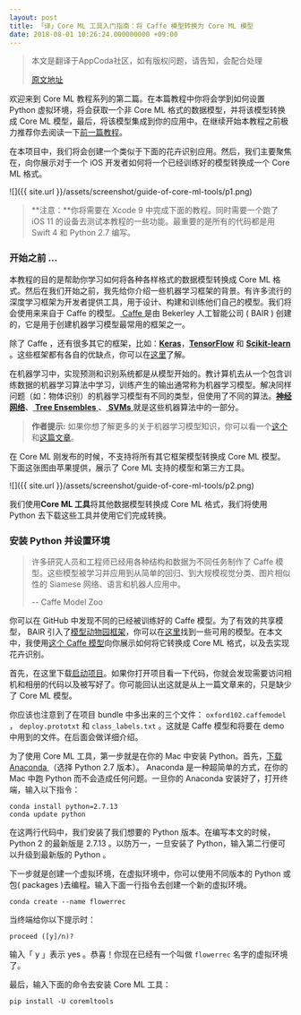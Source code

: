 ```yaml
---
layout: post
title: 「译」Core ML 工具入门指南：将 Caffe 模型转换为 Core ML 模型 
date: 2018-08-01 10:26:24.000000000 +09:00
---
```


> 本文是翻译于AppCoda社区，如有版权问题，请告知，会配合处理
> 
>  [原文地址](https://www.appcoda.com/core-ml-tools-conversion/)

欢迎来到 Core ML 教程系列的第二篇。在本篇教程中你将会学到如何设置 Python 虚拟环境，将会获取一个非 Core ML 格式的数据模型，并将该模型转换成 Core ML 模型，最后，将该模型集成到你的应用中。在继续开始本教程之前极力推荐你去阅读一下[前一篇教程](https://emptywalker.github.io/2018/07/introduction-core-ml/)。

在本项目中，我们将会创建一个类似于下面的花卉识别应用。然后，我们主要聚焦在，向你展示对于一个 iOS 开发者如何将一个已经训练好的模型转换成一个 Core ML 格式。

![]({{  site.url  }}/assets/screenshot/guide-of-core-ml-tools/p1.png)

> **注意：**你将需要在 Xcode 9 中完成下面的教程。同时需要一个跑了 iOS 11 的设备去测试本教程的一些功能。最重要的是所有的代码都是用 Swift 4 和 Python 2.7 编写。


### 开始之前 ...
本教程的目的是帮助你学习如何将各种各样格式的数据模型转换成 Core ML 格式。然后在我们开始之前，我先给你介绍一些机器学习框架的背景。有许多流行的深度学习框架为开发者提供工具，用于设计、构建和训练他们自己的模型。我们将会使用来来自于 Caffe 的模型。[ Caffe ](http://caffe.berkeleyvision.org/)是由 Bekerley 人工智能公司 ( BAIR ) 创建的，它是用于创建机器学习模型最常用的框架之一。

除了 Caffe ，还有很多其它的框架，比如：[**Keras**](https://keras.io/)，[**TensorFlow**](https://www.tensorflow.org/) 和 [**Scikit-learn**](http://scikit-learn.org/) 。这些框架都有各自的优缺点，你可以在[这里](https://www.quora.com/Which-neural-network-framework-is-the-best-Keras-Torch-or-Caffe)了解。

在机器学习中，实现预测和识别系统都是从模型开始的。教计算机去从一个包含训练数据的机器学习算法中学习，训练产生的输出通常称为机器学习模型。解决同样问题（如：物体识别）的机器学习模型有不同的类型，但使用了不同的算法。[**神经网络**](https://en.wikipedia.org/wiki/Artificial_neural_network)、[ **Tree Ensembles** ](https://en.wikipedia.org/wiki/Ensemble_learning)、[ **SVMs** ](https://en.wikipedia.org/wiki/Support_vector_machine)就是这些机器算法中的一部分。

> **作者提示:** 如果你想了解更多的关于机器学习模型知识，你可以看一个[这个](https://medium.com/safegraph/a-non-technical-introduction-to-machine-learning-b49fce202ae8)和[这篇文章](https://dzone.com/articles/introduction-6-machine)。

在 Core ML 刚发布的时候，不支持将所有其它框架模型转换成 Core ML 模型。下面这张图由苹果提供，展示了 Core ML 支持的模型和第三方工具。

![]({{  site.url  }}/assets/screenshot/guide-of-core-ml-tools/p2.png)

我们使用**Core ML 工具**将其他数据模型转换成 Core ML 格式，我们将使用 Python 去下载这些工具并使用它们完成转换。

### 安装 Python 并设置环境

> 许多研究人员和工程师已经用各种结构和数据为不同任务制作了 Caffe 模型。这些模型被学习并应用到从简单的回归、到大规模视觉分类、图片相似性的 Siamese 网络、语言和机器人应用中。
> 
>  -- Caffe Model Zoo

你可以在 GitHub 中发现不同的已经被训练好的 Caffe 模型。为了有效的共享模型， BAIR 引入了[模型动物园框架](http://caffe.berkeleyvision.org/model_zoo.html)，你可以在[这里](https://github.com/BVLC/caffe/wiki/Model-Zoo)找到一些可用的模型。在本文中，我使用[这个 Caffe 模型](https://gist.github.com/jimgoo/0179e52305ca768a601f)向你展示如何将它转换成 Core ML 格式，以及去实现花卉识别。

首先，在这里下载[启动项目](https://www.dropbox.com/s/gtabr24p8iit22y/CoreMLDemoStarter.zip?dl=0)。如果你打开项目看一下代码，你就会发现需要访问相机和相册的代码以及被写好了。你可能回认出这就是从上一篇文章来的，只是缺少了 Core ML 模型。

你应该也注意到了在项目 bundle 中多出来的三个文件： `oxford102.caffemodel` ， `deploy.prototxt` 和 `class_labels.txt` 。这就是 Caffe 模型和将要在 demo 中用到的文件。在后面会做详细介绍。

为了使用 Core ML 工具，第一步就是在你的 Mac 中安装 Python。首先，[下载 Anaconda ](https://www.continuum.io/downloads)（选择 Python 2.7 版本）。 Anaconda 是一种超简单的方式，在你的 Mac 中跑 Python 而不会造成任何问题。一旦你的 Anaconda 安装好了，打开终端，输入以下指令：


```
conda install python=2.7.13
conda update python
```
在这两行代码中，我们安装了我们想要的 Python 版本。在编写本文的时候， Python 2 的最新版是 2.7.13 。以防万一，一旦安装了 Python，输入第二行便可以升级到最新版的 Python 。

下一步就是创建一个虚拟环境，在虚拟环境中，你可以使用不同版本的 Python 或包( packages )去编程。输入下面一行指令去创建一个新的虚拟环境。


```
conda create --name flowerrec
```
当终端给你以下提示时：

```
proceed ([y]/n)?
```
输入「 y 」表示 yes 。恭喜！你现在已经有一个叫做 `flowerrec` 名字的虚拟环境了。

最后，输入下面的命令去安装 Core ML 工具：

```
pip install -U coremltools
```
